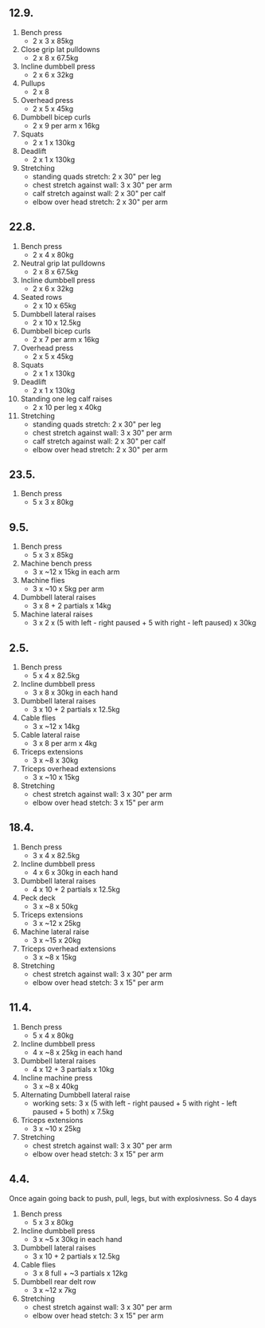 ## 12.9.

1. Bench press
   - 2 x 3 x 85kg
2. Close grip lat pulldowns
   - 2 x 8 x 67.5kg
3. Incline dumbbell press
   - 2 x 6 x 32kg
4. Pullups
   - 2 x 8
5. Overhead press
   - 2 x 5 x 45kg
6. Dumbbell bicep curls
   - 2 x 9 per arm x 16kg
7. Squats
   - 2 x 1 x 130kg
8. Deadlift
   - 2 x 1 x 130kg
9. Stretching
   - standing quads stretch: 2 x 30" per leg
   - chest stretch against wall: 3 x 30" per arm
   - calf stretch against wall: 2 x 30" per calf
   - elbow over head stretch: 2 x 30" per arm

## 22.8.

1. Bench press
   - 2 x 4 x 80kg
2. Neutral grip lat pulldowns
   - 2 x 8 x 67.5kg
3. Incline dumbbell press
   - 2 x 6 x 32kg
4. Seated rows
   - 2 x 10 x 65kg
5. Dumbbell lateral raises
   - 2 x 10 x 12.5kg
6. Dumbbell bicep curls
   - 2 x 7 per arm x 16kg
7. Overhead press
   - 2 x 5 x 45kg
8. Squats
   - 2 x 1 x 130kg
9. Deadlift
   - 2 x 1 x 130kg
10. Standing one leg calf raises
    - 2 x 10 per leg x 40kg
11. Stretching
    - standing quads stretch: 2 x 30" per leg
    - chest stretch against wall: 3 x 30" per arm
    - calf stretch against wall: 2 x 30" per calf
    - elbow over head stretch: 2 x 30" per arm

## 23.5.

1. Bench press
   - 5 x 3 x 80kg

## 9.5.

1. Bench press
   - 5 x 3 x 85kg
2. Machine bench press
   - 3 x ~12 x 15kg in each arm
3. Machine flies
   - 3 x ~10 x 5kg per arm
4. Dumbbell lateral raises
   - 3 x 8 + 2 partials x 14kg
5. Machine lateral raises
   - 3 x 2 x (5 with left - right paused + 5 with right - left paused) x 30kg

## 2.5.

1. Bench press
   - 5 x 4 x 82.5kg
2. Incline dumbbell press
   - 3 x 8 x 30kg in each hand
3. Dumbbell lateral raises
   - 3 x 10 + 2 partials x 12.5kg
4. Cable flies
   - 3 x ~12 x 14kg
5. Cable lateral raise
   - 3 x 8 per arm x 4kg
6. Triceps extensions
   - 3 x ~8 x 30kg
7. Triceps overhead extensions
   - 3 x ~10 x 15kg
8. Stretching
   - chest stretch against wall: 3 x 30" per arm
   - elbow over head stetch: 3 x 15" per arm

## 18.4.

1. Bench press
   - 3 x 4 x 82.5kg
2. Incline dumbbell press
   - 4 x 6 x 30kg in each hand
3. Dumbbell lateral raises
   - 4 x 10 + 2 partials x 12.5kg
4. Peck deck
   - 3 x ~8 x 50kg
5. Triceps extensions
   - 3 x ~12 x 25kg
6. Machine lateral raise
   - 3 x ~15 x 20kg
7. Triceps overhead extensions
   - 3 x ~8 x 15kg
8. Stretching
   - chest stretch against wall: 3 x 30" per arm
   - elbow over head stetch: 3 x 15" per arm

## 11.4.

1. Bench press
   - 5 x 4 x 80kg
2. Incline dumbbell press
   - 4 x ~8 x 25kg in each hand
3. Dumbbell lateral raises
   - 4 x 12 + 3 partials x 10kg
4. Incline machine press
   - 3 x ~8 x 40kg
5. Alternating Dumbbell lateral raise
   - working sets: 3 x (5 with left - right paused + 5 with right - left paused + 5 both) x 7.5kg
6. Triceps extensions
   - 3 x ~10 x 25kg
7. Stretching
   - chest stretch against wall: 3 x 30" per arm
   - elbow over head stetch: 3 x 15" per arm

## 4.4.

Once again going back to push, pull, legs, but with explosivness. So 4 days

1. Bench press
   - 5 x 3 x 80kg
2. Incline dumbbell press
   - 3 x ~5 x 30kg in each hand
3. Dumbbell lateral raises
   - 3 x 10 + 2 partials x 12.5kg
4. Cable flies
   - 3 x 8 full + ~3 partials x 12kg
5. Dumbbell rear delt row
   - 3 x ~12 x 7kg
6. Stretching
   - chest stretch against wall: 3 x 30" per arm
   - elbow over head stetch: 3 x 15" per arm
